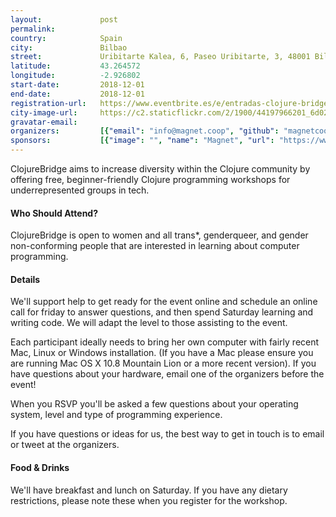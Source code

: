 ```yaml
---
layout:             post
permalink:          
country:            Spain
city:               Bilbao
street:             Uribitarte Kalea, 6, Paseo Uribitarte, 3, 48001 Bilbao, Vizcaya
latitude:           43.264572
longitude:          -2.926802
start-date:         2018-12-01
end-date:           2018-12-01
registration-url:   https://www.eventbrite.es/e/entradas-clojure-bridge-bilbao-50914127526?utm_campaign=new_event_email&utm_medium=email&utm_source=eb_email&utm_term=viewmyevent_button
city-image-url:     https://c2.staticflickr.com/2/1900/44197966201_6d024b2ce6_b.jpg
gravatar-email:     
organizers:         [{"email": "info@magnet.coop", "github": "magnetcoop", "name": "Magnet", "twitter": "magnetcoop"}]
sponsors:           [{"image": "", "name": "Magnet", "url": "https://www.magnet.coop/"}]
---
```


ClojureBridge aims to increase diversity within the Clojure community by offering free, beginner-friendly Clojure programming workshops for underrepresented groups in tech.

#### Who Should Attend?

ClojureBridge is open to women and all trans*, genderqueer, and gender non-conforming people that are interested in learning about computer programming.

#### Details

We'll support help to get ready for the event online and schedule an online call for friday to answer questions, and then spend Saturday learning and writing code. We will adapt the level to those assisting to the event.

Each participant ideally needs to bring her own computer with fairly recent Mac, Linux or Windows installation. (If you have a Mac please ensure you are running Mac OS X 10.8 Mountain Lion or a more recent version). If you have questions about your hardware, email one of the organizers before the event!

When you RSVP you'll be asked a few questions about your operating system, level and type of programming experience.

If you have questions or ideas for us, the best way to get in touch is to email or tweet at the organizers.

#### Food & Drinks

We'll have breakfast and lunch on Saturday. If you have any dietary restrictions, please note these when you register for the workshop.
